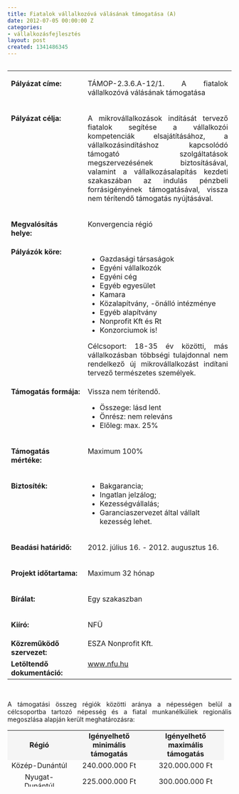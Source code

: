 ```yaml
---
title: Fiatalok vállalkozóvá válásának támogatása (A)
date: 2012-07-05 00:00:00 Z
categories:
- vállalkozásfejlesztés
layout: post
created: 1341486345
---
```


<table align="left" border="0" cellpadding="0" cellspacing="0"><tbody><tr><td valign="top" width="187"><p><strong>Pályázat címe:</strong></p></td><td valign="top" width="428"><p style="text-align: justify;">TÁMOP-2.3.6.A-12/1. A fiatalok vállalkozóvá válásának támogatása</p></td></tr><tr><td valign="top" width="187"><p><strong>Pályázat célja:</strong></p></td><td style="text-align: left;" valign="top" width="428"><p style="text-align: justify;">A mikrovállalkozások indítását tervező fiatalok segítése a vállalkozói kompetenciák elsajátításához, a vállalkozásindításhoz kapcsolódó támogató szolgáltatások megszervezésének biztosításával, valamint a vállalkozásalapítás kezdeti szakaszában az indulás pénzbeli forrásigényének támogatásával, vissza nem térítendő támogatás nyújtásával.</p></td></tr><tr><td valign="top" width="187"><p><strong>Megvalósítás helye:&nbsp;</strong></p></td><td valign="top" width="428"><p>Konvergencia régió</p></td></tr><tr align="left" valign="top"><td valign="top" width="187"><strong>Pályázók köre:</strong></td><td style="text-align: justify;" valign="top" width="428"><ul><li>Gazdasági társaságok</li><li>Egyéni vállalkozók</li><li>Egyéni cég</li><li>Egyéb egyesület</li><li>Kamara</li><li>Közalapítvány, -önálló intézménye</li><li>Egyéb alapítvány</li><li>Nonprofit Kft és Rt</li><li>Konzorciumok is!</li></ul>Célcsoport: 18-35 év közötti, más vállalkozásban többségi tulajdonnal nem rendelkező új mikrovállalkozást indítani tervező természetes személyek.</td></tr><tr><td valign="top" width="187"><p><strong>Támogatás formája:</strong></p></td><td valign="top" width="428"><p>Vissza nem térítendő.</p><ul><li>Összege: lásd lent</li><li>Önrész: nem releváns</li><li>Előleg: max. 25%</li></ul></td></tr><tr><td valign="top" width="187"><p><strong>Támogatás mértéke:</strong></p></td><td valign="top" width="428"><p>Maximum 100%</p></td></tr><tr><td valign="top" width="187"><p><strong>Biztosíték:</strong></p></td><td valign="top" width="428"><ul><li>Bakgarancia;</li><li>Ingatlan jelzálog;</li><li>Kezességvállalás;</li><li>Garanciaszervezet által vállalt kezesség lehet.</li></ul></td></tr><tr><td valign="top" width="187"><p><strong>Beadási határidő:</strong></p></td><td valign="top" width="428"><p>2012. július 16. - 2012. augusztus 16.</p></td></tr><tr><td valign="top" width="187"><p><strong>Projekt időtartama:</strong></p></td><td valign="top" width="428"><p>Maximum 32 hónap</p></td></tr><tr><td valign="top" width="187"><p><strong>Bírálat:</strong></p></td><td valign="top" width="428"><p>Egy szakaszban</p></td></tr><tr><td valign="top" width="187"><p><strong>Kiíró:</strong></p></td><td valign="top" width="428"><p>NFÜ</p></td></tr><tr><td valign="top" width="187"><strong>Közreműködő szervezet:</strong></td><td valign="top" width="428">ESZA Nonprofit Kft.</td></tr><tr><td valign="top" width="187"><strong>Letöltendő dokumentáció:</strong></td><td valign="top" width="428"><a href="http://www.nfu.hu/">www.nfu.hu</a></td></tr></tbody></table><p style="text-align: justify;">&nbsp;</p><p style="text-align: justify;">A támogatási összeg régiók közötti aránya a népességen belül a célcsoportba tartozó népesség és a fiatal munkanélküliek regionális megoszlása alapján került meghatározásra:</p><table style="width: 487px; height: 127px;" align="center" border="0" cellpadding="0" cellspacing="0"><tbody><tr style="background-color: #f5f5f5;"><td style="height: 100%; text-align: center;" valign="middle"><strong>Régió</strong></td><td style="height: 100%; text-align: center;" valign="middle"><strong>Igényelhető minimális támogatás</strong></td><td style="height: 100%; text-align: center;" valign="middle"><strong>Igényelhető maximális támogatás</strong></td></tr><tr align="center" valign="middle"><td style="height: 100%;" valign="middle">Közép-Dunántúl</td><td style="height: 100%;" valign="middle">240.000.000 Ft</td><td style="height: 100%;" valign="middle">320.000.000 Ft</td></tr><tr align="center" valign="middle"><td style="height: 100%;" valign="middle">Nyugat-Dunántúl</td><td style="height: 100%;" valign="middle">225.000.000 Ft</td><td style="height: 100%;" valign="middle">300.000.000 Ft</td></tr><tr align="center" valign="middle"><td style="height: 100%;" valign="middle">Dél-Dunántúl</td><td style="height: 100%;" valign="middle">210.000.000 Ft</td><td style="height: 100%;" valign="middle">280.000.000 Ft</td></tr><tr align="center" valign="middle"><td style="height: 100%;" valign="middle">Észak-Magyarország</td><td style="height: 100%;" valign="middle">255.000.000 Ft</td><td style="height: 100%;" valign="middle">340.000.000 Ft</td></tr><tr align="center" valign="middle"><td style="height: 100%;" valign="middle">Észak-Alföld</td><td style="height: 100%;" valign="middle">315.000.000 Ft</td><td style="height: 100%;" valign="middle">420.000.000 Ft</td></tr><tr align="center" valign="middle"><td style="height: 100%;" valign="middle">Dél-Alföld</td><td style="height: 100%;" valign="middle">255.000.000 Ft</td><td style="height: 100%;" valign="middle">340.000.000 Ft</td></tr></tbody></table>
